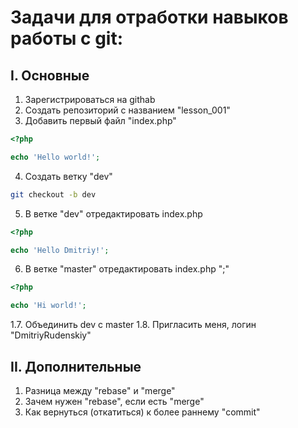 Задачи для отработки навыков работы с git:
===

I. Основные
---
1. Зарегистрироваться на githab
2. Создать репозиторий с названием "lesson_001"
3. Добавить первый файл "index.php"
```php
<?php

echo 'Hello world!';
```
4. Создать ветку "dev"
```bash
git checkout -b dev
```
5. В ветке "dev" отредактировать index.php
```php
<?php

echo 'Hello Dmitriy!';
```
6. В ветке "master" отредактировать index.php ";"
```php
<?php

echo 'Hi world!';
```
1.7. Объединить dev с master
1.8. Пригласить меня, логин "DmitriyRudenskiy"

II. Дополнительные
---
1. Разница между "rebase" и "merge"
2. Зачем нужен "rebase", если есть "merge"
3. Как вернуться (откатиться) к более раннему "commit"